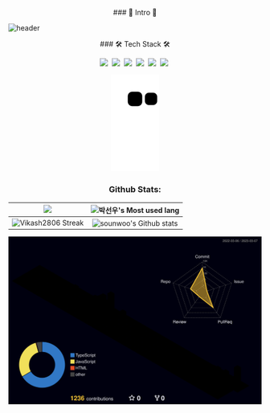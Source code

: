 <p align="center"> ### 🌱 Intro 🌱<p>
  
![header](https://capsule-render.vercel.app/api?type=soft&color=auto&height=150&section=header&text=SounwooPark&fontSize=70&animation=twinkling)  

<p align="center"> ### 🛠 Tech Stack 🛠 <p>

<p align="center" margin = 5px>
<img src="https://img.shields.io/badge/javascript-333333?style=plastic&logo=javascript&logoColor=yellow&margin = px5"/></a>&nbsp 
<img src="https://img.shields.io/badge/mysql-3333ff?style=plastic&logo=firebase&logoColor=white"/></a>&nbsp 
<img src="https://img.shields.io/badge/express-666666?style=plastic&logo=express&logoColor=white"/></a>&nbsp 
<img src="https://img.shields.io/badge/Node.js-33cc00?style=plastic&logo=Node.js&logoColor=white"/></a>&nbsp 
<img src="https://img.shields.io/badge/mongodb-47A248?style=plastic&logo=mongodb&logoColor=success"/></a>&nbsp 
<img src="https://img.shields.io/badge/AWS-232F3E?style=plastic&logo=AWS&logoColor=white"/></a>&nbsp 
<p>
  
<div align="center" style="text-align:center">

![snake gif](https://github.com/sounwoo/sounwoo/blob/output/github-contribution-grid-snake.svg)

### Github Stats:

<img width="450em" src="https://github-profile-trophy.vercel.app/?username=sounwoo&theme=radical&row=2&column=4&margin-w=10&margin-h=15&no-bg=true)](https://github.com/ryo-ma/github-profile-trophy"> |  <img  width="450em" src="https://github-readme-stats.vercel.app/api/top-langs?username=sounwoo&show_icons=true&locale=en&layout=compact&theme=radical" alt="박선우's Most used lang" />
:-------------------------:|:-------------------------:
<img  width="450em"   src="https://github-readme-streak-stats.herokuapp.com/?user=sounwoo&theme=radical" alt="Vikash2806 Streak" /> | <img  width="450em" align="center" alt="sounwoo's Github stats"  src="https://github-readme-stats.vercel.app/api?username=sounwoo&show_icons=true&count_private=true&theme=radical" /> 

 ![](./profile-3d-contrib/profile-night-rainbow.svg)

